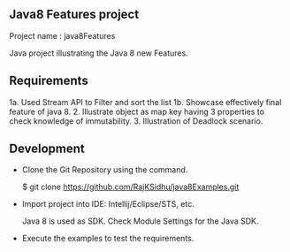 ## Java8 Features project
 Project name : java8Features

Java project illustrating the Java 8 new Features.

## Requirements
1a. Used Stream API to Filter and sort the list 
1b. Showcase effectively final feature of java 8.
2. Illustrate object as map key having 3 properties to check knowledge of immutability.
3. Illustration of Deadlock scenario.

## Development

* Clone the Git Repository using the command.

  $ git clone https://github.com/RajKSidhu/java8Examples.git

* Import project into IDE: Intellij/Eclipse/STS, etc. 

  Java 8 is used as SDK.
Check Module Settings for the Java SDK.

* Execute the examples to test the requirements.